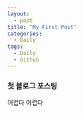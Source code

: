 ```yaml
---
layout:
  - post
title: "My First Post"
categories: 
  - Daily
tags:
  - Daily
  - Github
---
```


### 첫 블로그 포스팅
어렵다 어렵다 

[^posts]: Footnote test.
